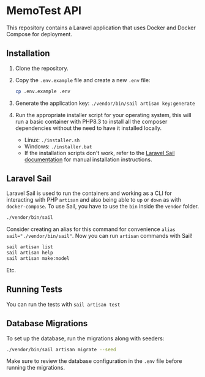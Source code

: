# MemoTest API

This repository contains a Laravel application that uses Docker and Docker Compose for deployment.

## Installation

1. Clone the repository.
2. Copy the `.env.example` file and create a new `.env` file:

   ```bash
   cp .env.example .env
   ```
3. Generate the application key: `./vendor/bin/sail artisan key:generate`
4. Run the appropriate installer script for your operating system, this will run a basic container with PHP8.3 to install all the composer dependencies without the need to have it installed locally.
   - Linux: `./installer.sh`
   - Windows: `./installer.bat`
   - If the installation scripts don't work, refer to the [Laravel Sail documentation](https://laravel.com/docs/10.x/sail#installing-composer-dependencies-for-existing-projects) for manual installation instructions.

## Laravel Sail

Laravel Sail is used to run the containers and working as a CLI for interacting with PHP `artisan` and also being able to `up` or `down` as with `docker-compose`.
To use Sail, you have to use the `bin` inside the `vendor` folder.

```bash
./vendor/bin/sail
```

Consider creating an alias for this command for convenience `alias sail="./vendor/bin/sail"`.
Now you can run `artisan` commands with Sail!

```bash
sail artisan list
sail artisan help
sail artisan make:model
```
Etc.

## Running Tests

You can run the tests with `sail artisan test`

## Database Migrations

To set up the database, run the migrations along with seeders:

```bash
./vendor/bin/sail artisan migrate --seed
```

Make sure to review the database configuration in the `.env` file before running the migrations.
